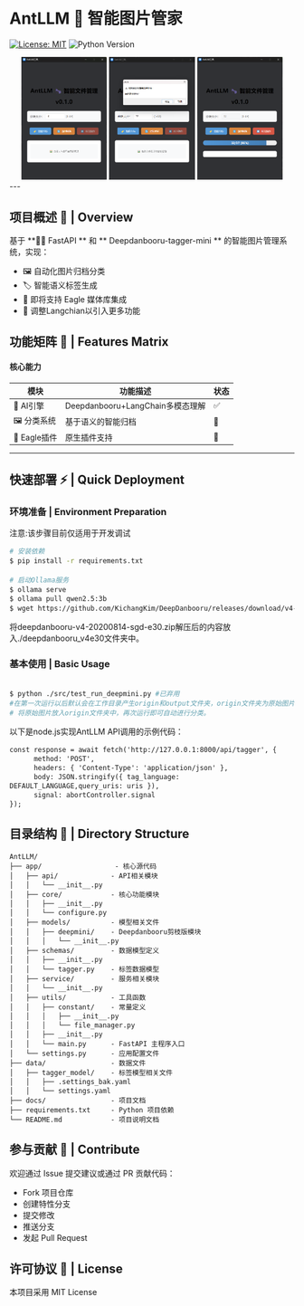 # AntLLM 🐜 **智能图片管家**  

[//]: # ([![GitHub Stars]&#40;https://img.shields.io/github/stars/yourname/AntLLM?style=flat-square&#41;]&#40;https://github.com/makerlinck/AntLLM&#41;)
[![License: MIT](https://img.shields.io/badge/License-MIT-yellow.svg)](https://opensource.org/licenses/MIT)
![Python Version](https://img.shields.io/badge/python-3.11-blue)
<div align="center">
  <img src="docs/images/eagle_00.png" width="30%" alt="界面预览"/>
  <img src="docs/images/eagle_01.png" width="30%" alt="标签管理"/> 
  <img src="docs/images/eagle_02.png" width="30%" alt="智能分类"/>
</div>
---

## 项目概述 📌 | Overview
基于 **🦜️🔗 FastAPI ** 和 ** Deepdanbooru-tagger-mini ** 的智能图片管理系统，实现：
- 🖼️ 自动化图片归档分类
- 🏷️ 智能语义标签生成
- 🚀 即将支持 Eagle 媒体库集成
- 🚮 调整Langchian以引入更多功能

## 功能矩阵 🚀 | Features Matrix

#### 核心能力
| 模块 | 功能描述 | 状态 |
|------|----------|----|
| 🧠 AI引擎 | Deepdanbooru+LangChain多模态理解 | ✅  |
| 🖼️ 分类系统 | 基于语义的智能归档 | 🚧  |
| 🔌 Eagle插件 | 原生插件支持 | 🚧  |

---

## 快速部署 ⚡ | Quick Deployment
### 环境准备 | Environment Preparation
注意:该步骤目前仅适用于开发调试
```bash
# 安装依赖
$ pip install -r requirements.txt

# 启动Ollama服务
$ ollama serve
$ ollama pull qwen2.5:3b
$ wget https://github.com/KichangKim/DeepDanbooru/releases/download/v4-20200814-sgd-e30/deepdanbooru-v4-20200814-sgd-e30.zip
```
将deepdanbooru-v4-20200814-sgd-e30.zip解压后的内容放入./deepdanbooru_v4e30文件夹中。
### 基本使用 | Basic Usage
```bash

$ python ./src/test_run_deepmini.py #已弃用
#在第一次运行以后默认会在工作目录产生origin和output文件夹，origin文件夹为原始图片，output文件夹为自动分类后的图片。
# 将原始图片放入origin文件夹中，再次运行即可自动进行分类。


```
以下是node.js实现AntLLM API调用的示例代码：
```
const response = await fetch('http://127.0.0.1:8000/api/tagger', {
      method: 'POST',
      headers: { 'Content-Type': 'application/json' },
      body: JSON.stringify({ tag_language: DEFAULT_LANGUAGE,query_uris: uris }),
      signal: abortController.signal
});
```


## 目录结构 🌳 | Directory Structure

```text
AntLLM/
├── app/                  - 核心源代码
│   ├── api/             - API相关模块
│   │   └── __init__.py
│   ├── core/            - 核心功能模块
│   │   ├── __init__.py
│   │   └── configure.py
│   ├── models/          - 模型相关文件
│   │   ├── deepmini/    - Deepdanbooru剪枝版模块
│   │   │   └── __init__.py
│   ├── schemas/         - 数据模型定义
│   │   ├── __init__.py
│   │   └── tagger.py    - 标签数据模型
│   ├── service/         - 服务相关模块
│   │   └── __init__.py
│   ├── utils/           - 工具函数
│   │   ├── constant/    - 常量定义
│   │   │   ├── __init__.py
│   │   │   └── file_manager.py
│   │   ├── __init__.py
│   │   └── main.py      - FastAPI 主程序入口
│   └── settings.py      - 应用配置文件
├── data/                - 数据文件
│   ├── tagger_model/    - 标签模型相关文件
│   │   ├── .settings_bak.yaml
│   │   └── settings.yaml
├── docs/                - 项目文档
├── requirements.txt     - Python 项目依赖
└── README.md            - 项目说明文档

```

## 参与贡献 🤝 | Contribute
欢迎通过 Issue 提交建议或通过 PR 贡献代码：

- Fork 项目仓库
- 创建特性分支
- 提交修改
- 推送分支
- 发起 Pull Request

## 许可协议 📄 | License
本项目采用 MIT License

